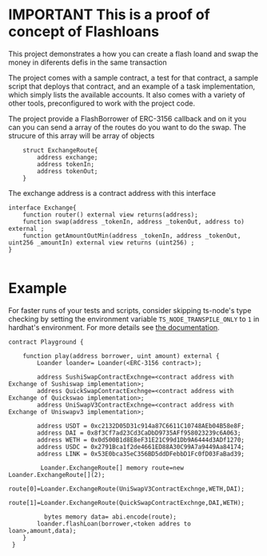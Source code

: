 # IMPORTANT This is a proof of concept of Flashloans

This project demonstrates a how you can create a flash loand and swap the money in diferents defis in the same transaction

The project comes with a sample contract, a test for that contract, a sample script that deploys that contract, and an example of a task implementation, which simply lists the available accounts. It also comes with a variety of other tools, preconfigured to work with the project code.

The project provide a FlashBorrower of ERC-3156 callback and on it you can you can send a array of the routes do you want to do the swap. The strucure of this array will be array of objects 
```shell
    struct ExchangeRoute{
        address exchange;
        address tokenIn;
        address tokenOut;
    }
```

The exchange address is a contract address with this interface 

```shell
interface Exchange{
    function router() external view returns(address);
    function swap(address _tokenIn, address _tokenOut, address to) external ;
    function getAmountOutMin(address _tokenIn, address _tokenOut, uint256 _amountIn) external view returns (uint256) ;
}
```

```shell

```
# Example

For faster runs of your tests and scripts, consider skipping ts-node's type checking by setting the environment variable `TS_NODE_TRANSPILE_ONLY` to `1` in hardhat's environment. For more details see [the documentation](https://hardhat.org/guides/typescript.html#performance-optimizations).

```shell
contract Playground {

    function play(address borrower, uint amount) external {
        Loander loander= Loander(<ERC-3156 contract>);

        address SushiSwapContractExchnge=<contract address with Exchange of Sushiswap implementation>;
        address QuickSwapContractExchnge=<contract address with Exchange of Quickswao implementation>;
        address UniSwapV3ContractExchnge=<contract address with Exchange of Uniswapv3 implementation>;

        address USDT = 0xc2132D05D31c914a87C6611C10748AEb04B58e8F;
        address DAI = 0x8f3Cf7ad23Cd3CaDbD9735AFf958023239c6A063;
        address WETH = 0x0d500B1d8E8eF31E21C99d1Db9A6444d3ADf1270;
        address USDC = 0x2791Bca1f2de4661ED88A30C99A7a9449Aa84174;
        address LINK = 0x53E0bca35eC356BD5ddDFebbD1Fc0fD03FaBad39;

         Loander.ExchangeRoute[] memory route=new  Loander.ExchangeRoute[](2);
        route[0]=Loander.ExchangeRoute(UniSwapV3ContractExchnge,WETH,DAI);
        route[1]=Loander.ExchangeRoute(QuickSwapContractExchnge,DAI,WETH);

          bytes memory data= abi.encode(route);
        loander.flashLoan(borrower,<token addres to loan>,amount,data);
    }
 }
```


